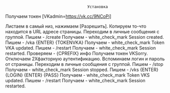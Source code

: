                                         Установка
Получаем токен [VKadmin=https://vk.cc/9NCoPi]

Листаем в самый низ, нажимаем [Разрешить].
Копируем то-что находится в URL адресе страницы.
Переходим в личные сообщения с группой.
Пишем - /create
Получаем - white_check_mark <VKSLP Module> Session created.
Пишем - /vka {ENTER} {TOKENVKA}
Получаем - white_check_mark <VKSLP Module> Token VKA updated.
Пишем - /restart
Получаем - white_check_mark <VKSLP Module> Session restarted.
Проверяем - {CPREFIX} инфо
Получаем токен VKSorry.
Отключаем 2Хфакторную аутентификацию.
Вспоминаем логин и пароль от страницы.
Переходим в личные сообщения с группой.
Пишем - /stop
Получаем - white_check_mark <VKSLP Module> Session stopped.
Пишем - /vks {ENTER} {LOGIN} {ENTER} {PASS}
Получаем - white_check_mark <VKSLP Module> Token VKS updated.
Пишем - /restart
Получаем - white_check_mark <VKSLP Module> Session restarted.
